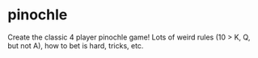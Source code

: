 # pinochle

Create the classic 4 player pinochle game! Lots of weird rules (10 > K, Q, but not A), how to bet is hard, tricks, etc.